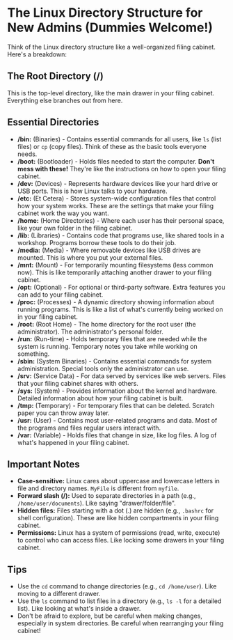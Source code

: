 # The Linux Directory Structure for New Admins (Dummies Welcome!)

Think of the Linux directory structure like a well-organized filing cabinet. Here's a breakdown:

## The Root Directory (/)

This is the top-level directory, like the main drawer in your filing cabinet. Everything else branches out from here.

## Essential Directories

*   **/bin:** (Binaries) - Contains essential commands for all users, like `ls` (list files) or `cp` (copy files).  Think of these as the basic tools everyone needs.
*   **/boot:** (Bootloader) - Holds files needed to start the computer.  **Don't mess with these!**  They're like the instructions on how to open your filing cabinet.
*   **/dev:** (Devices) - Represents hardware devices like your hard drive or USB ports.  This is how Linux talks to your hardware.
*   **/etc:** (Et Cetera) - Stores system-wide configuration files that control how your system works.  These are the settings that make your filing cabinet work the way you want.
*   **/home:** (Home Directories) - Where each user has their personal space, like your own folder in the filing cabinet.
*   **/lib:** (Libraries) - Contains code that programs use, like shared tools in a workshop.  Programs borrow these tools to do their job.
*   **/media:** (Media) - Where removable devices like USB drives are mounted.  This is where you put your external files.
*   **/mnt:** (Mount) - For temporarily mounting filesystems (less common now).  This is like temporarily attaching another drawer to your filing cabinet.
*   **/opt:** (Optional) - For optional or third-party software.  Extra features you can add to your filing cabinet.
*   **/proc:** (Processes) - A dynamic directory showing information about running programs.  This is like a list of what's currently being worked on in your filing cabinet.
*   **/root:** (Root Home) - The home directory for the root user (the administrator).  The administrator's personal folder.
*   **/run:** (Run-time) - Holds temporary files that are needed while the system is running.  Temporary notes you take while working on something.
*   **/sbin:** (System Binaries) - Contains essential commands for system administration.  Special tools only the administrator can use.
*   **/srv:** (Service Data) - For data served by services like web servers.  Files that your filing cabinet shares with others.
*   **/sys:** (System) - Provides information about the kernel and hardware.  Detailed information about how your filing cabinet is built.
*   **/tmp:** (Temporary) - For temporary files that can be deleted.  Scratch paper you can throw away later.
*   **/usr:** (User) - Contains most user-related programs and data.  Most of the programs and files regular users interact with.
*   **/var:** (Variable) - Holds files that change in size, like log files.  A log of what's happened in your filing cabinet.

## Important Notes

*   **Case-sensitive:** Linux cares about uppercase and lowercase letters in file and directory names.  `MyFile` is different from `myfile`.
*   **Forward slash (/):** Used to separate directories in a path (e.g., `/home/user/documents`).  Like saying "drawer/folder/file".
*   **Hidden files:** Files starting with a dot (.) are hidden (e.g., `.bashrc` for shell configuration).  These are like hidden compartments in your filing cabinet.
*   **Permissions:** Linux has a system of permissions (read, write, execute) to control who can access files.  Like locking some drawers in your filing cabinet.

## Tips

*   Use the `cd` command to change directories (e.g., `cd /home/user`).  Like moving to a different drawer.
*   Use the `ls` command to list files in a directory (e.g., `ls -l` for a detailed list).  Like looking at what's inside a drawer.
*   Don't be afraid to explore, but be careful when making changes, especially in system directories.  Be careful when rearranging your filing cabinet!

